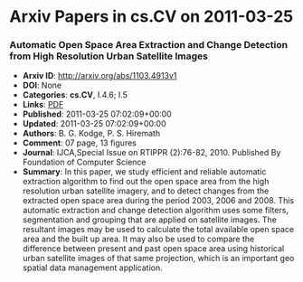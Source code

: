 # Arxiv Papers in cs.CV on 2011-03-25
### Automatic Open Space Area Extraction and Change Detection from High Resolution Urban Satellite Images
- **Arxiv ID**: http://arxiv.org/abs/1103.4913v1
- **DOI**: None
- **Categories**: **cs.CV**, I.4.6; I.5
- **Links**: [PDF](http://arxiv.org/pdf/1103.4913v1)
- **Published**: 2011-03-25 07:02:09+00:00
- **Updated**: 2011-03-25 07:02:09+00:00
- **Authors**: B. G. Kodge, P. S. Hiremath
- **Comment**: 07 page, 13 figures
- **Journal**: IJCA,Special Issue on RTIPPR (2):76-82, 2010. Published By
  Foundation of Computer Science
- **Summary**: In this paper, we study efficient and reliable automatic extraction algorithm to find out the open space area from the high resolution urban satellite imagery, and to detect changes from the extracted open space area during the period 2003, 2006 and 2008. This automatic extraction and change detection algorithm uses some filters, segmentation and grouping that are applied on satellite images. The resultant images may be used to calculate the total available open space area and the built up area. It may also be used to compare the difference between present and past open space area using historical urban satellite images of that same projection, which is an important geo spatial data management application.



